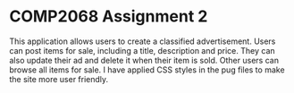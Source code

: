 # COMP2068 Assignment 2

This application allows users to create a classified advertisement. Users can post items for sale, including a title, description and price. They can also update their ad and delete it when their item is sold. Other users can browse all items for sale. I have applied CSS styles in the pug files to make the site more user friendly.

